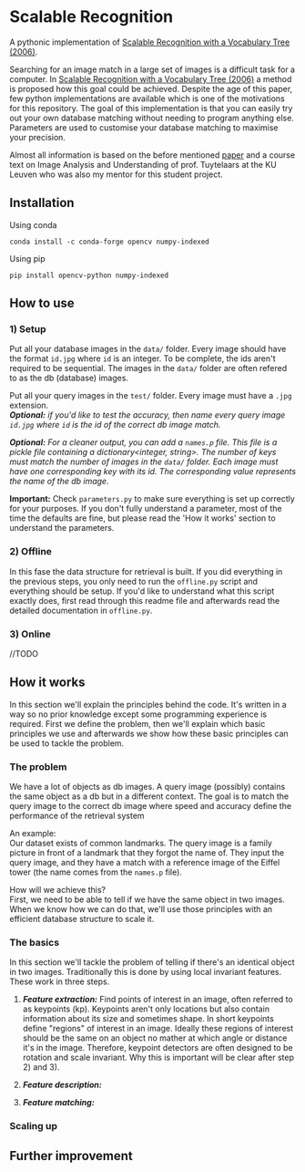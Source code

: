 # Scalable Recognition
A pythonic implementation of [Scalable Recognition with a Vocabulary Tree (2006)](https://people.eecs.berkeley.edu/~yang/courses/cs294-6/papers/nister_stewenius_cvpr2006.pdf).

Searching for an image match in a large set of images is a difficult task for a computer. 
In [Scalable Recognition with a Vocabulary Tree (2006)](https://people.eecs.berkeley.edu/~yang/courses/cs294-6/papers/nister_stewenius_cvpr2006.pdf) 
a method is proposed how this goal could be achieved. Despite the age of this paper, few python implementations are available which is one of the motivations for this repository. 
The goal of this implementation is that you can easily try out your own database matching without needing to program anything else. 
Parameters are used to customise your database matching to maximise your precision.

Almost all information is based on the before mentioned [paper](https://people.eecs.berkeley.edu/~yang/courses/cs294-6/papers/nister_stewenius_cvpr2006.pdf) and a course text on Image Analysis and Understanding of prof. Tuytelaars at the KU Leuven who was also my mentor for this student project.
## Installation
Using conda

    conda install -c conda-forge opencv numpy-indexed

Using pip

    pip install opencv-python numpy-indexed

## How to use
### 1) Setup

Put all your database images in the `data/` folder. Every image should have the format `id.jpg` where `id` is an integer. To be complete, the ids aren't required to be sequential. The images in the `data/` folder are often refered to as the db (database) images.

Put all your query images in the `test/` folder. Every image must have a `.jpg` extension.   
**_Optional:_** _if you'd like to test the accuracy, then name every query image `id.jpg` where `id` is the id of the correct db image match._

_**Optional:** For a cleaner output, you can add a `names.p` file. This file is a pickle file containing a dictionary<integer, string>.
The number of keys must match the number of images in the `data/` folder. Each image must have one corresponding key with its id.
The corresponding value represents the name of the db image._

**Important:** Check `parameters.py` to make sure everything is set up correctly for your purposes. If you don't fully understand a parameter, most of the time the defaults are fine, but please read the 'How it works' section to understand the parameters. 
### 2) Offline

In this fase the data structure for retrieval is built.
If you did everything in the previous steps, you only need to run the `offline.py` script and everything should be setup. 
If you'd like to understand what this script exactly does, first read through this readme file and afterwards read the detailed documentation in `offline.py`.

### 3) Online

//TODO

## How it works

In this section we'll explain the principles behind the code.
It's written in a way so no prior knowledge except some programming experience is required. 
First we define the problem, then we'll explain which basic principles we use and afterwards we show how these basic principles can be used to tackle the problem.

### The problem

We have a lot of objects as db images. 
A query image (possibly) contains the same object as a db but in a different context. 
The goal is to match the query image to the correct db image where speed and accuracy define the performance of the retrieval system

An example:  
Our dataset exists of common landmarks. The query image is a family picture in front of a landmark that they forgot the name of. 
They input the query image, and they have a match with a reference image of the Eiffel tower (the name comes from the `names.p` file).

How will we achieve this?  
First, we need to be able to tell if we have the same object in two images.  
When we know how we can do that, we'll use those principles with an efficient database structure to scale it.

### The basics

In this section we'll tackle the problem of telling if there's an identical object in two images. Traditionally this is done by using local invariant features. These work in three steps.

1) **_Feature extraction:_** Find points of interest in an image, often referred to as keypoints (kp). 
Keypoints aren't only locations but also contain information about its size and sometimes shape.
In short keypoints define "regions" of interest in an image.
Ideally these regions of interest should be the same on an object no mather at which angle or distance it's in the image.
Therefore, keypoint detectors are often designed to be rotation and scale invariant.
Why this is important will be clear after step 2) and 3).

2) **_Feature description:_** 
3) **_Feature matching:_** 




### Scaling up

## Further improvement



